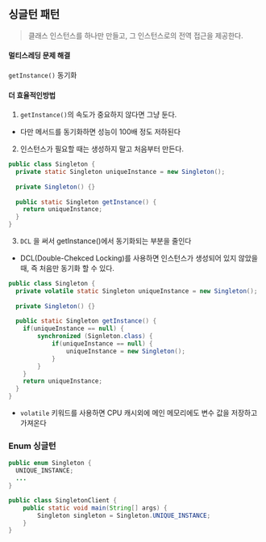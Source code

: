 ## 싱글턴 패턴

>클래스 인스턴스를 하나만 만들고, 그 인스턴스로의 전역 접근을 제공한다.

#### 멀티스레딩 문제 해결

`getInstance()` 동기화

#### 더 효율적인방법 

1. `getInstance()`의 속도가 중요하지 않다면 그냥 둔다.
- 다만 메서드를 동기화하면 성능이 100배 정도 저하된다

2. 인스턴스가 필요할 때는 생성하지 말고 처음부터 만든다.

```java
public class Singleton {
  private static Singleton uniqueInstance = new Singleton();
  
  private Singleton() {}
  
  public static Singleton getInstance() {
    return uniqueInstance;
  }
}
```

3. `DCL` 을 써서 getInstance()에서 동기화되는 부분을 줄인다

- DCL(Double-Chekced Locking)를 사용하면 인스턴스가 생성되어 있지 않았을 때, 즉 처음만 동기화 할 수 있다.

```java
public class Singleton {
  private volatile static Singleton uniqueInstance = new Singleton();
  
  private Singleton() {}
  
  public static Singleton getInstance() {
    if(uniqueInstance == null) {
        synchronized (Signleton.class) {
            if(uniqueInstance == null) {
                uniqueInstance = new Singleton();
            }
        }
    }
    return uniqueInstance;
  }
} 
```

* `volatile` 키워드를 사용하면 CPU 캐시외에 메인 메모리에도 변수 값을 저장하고 가져온다
 
 ### Enum 싱글턴
 
```java
public enum Singleton {
  UNIQUE_INSTANCE; 
  ...
}

public class SingletonClient {
    public static void main(String[] args) {
        Singleton singleton = Singleton.UNIQUE_INSTANCE;
    }
}
```
